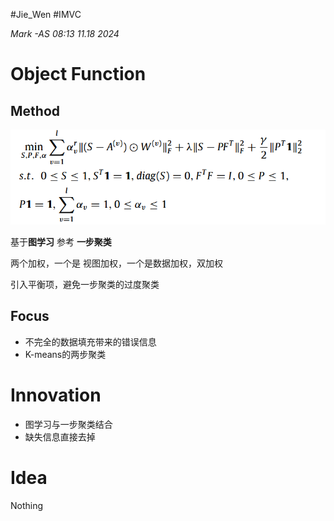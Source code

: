#Jie_Wen #IMVC 

_Mark  -AS     08:13  11.18  2024_
# Object Function
## Method

![{084F6901-9A99-48EC-8F6F-9A50E57E6721}](https://raw.githubusercontent.com/Ah-saber/MyPic/main/%7B084F6901-9A99-48EC-8F6F-9A50E57E6721%7D.png)

基于**图学习**   参考 **一步聚类** 

两个加权，一个是 视图加权，一个是数据加权，双加权

引入平衡项，避免一步聚类的过度聚类

## Focus

- 不完全的数据填充带来的错误信息
- K-means的两步聚类

# Innovation

- 图学习与一步聚类结合
- 缺失信息直接去掉

# Idea

Nothing



